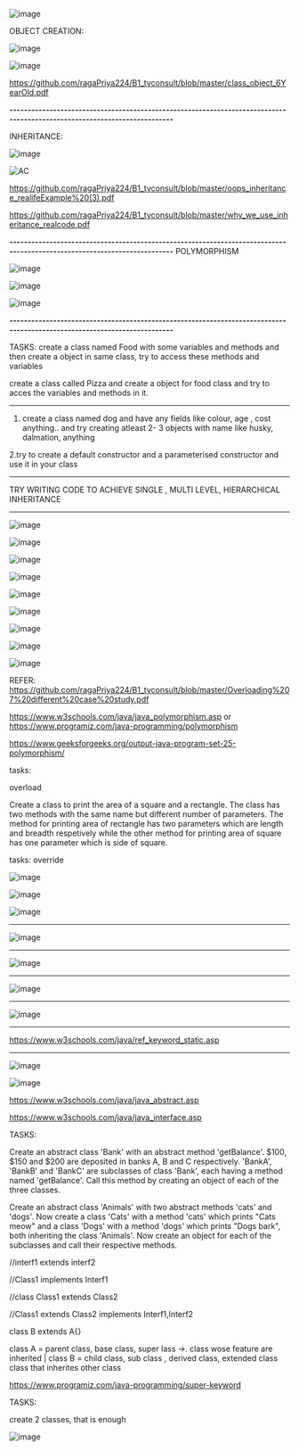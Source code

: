 
![image](https://user-images.githubusercontent.com/90038032/211867484-2f442a87-8be9-4f5f-8178-79a558c3adbf.png)

OBJECT CREATION:

 ![image](https://user-images.githubusercontent.com/90038032/211867175-f55c6ecd-9663-440a-83fb-02272b9c3b36.png)
 
 ![image](https://user-images.githubusercontent.com/90038032/211867577-1b4e4520-9254-44a7-944c-d38df2c611e4.png)

 https://github.com/ragaPriya224/B1_tyconsult/blob/master/class_object_6YearOld.pdf


**-------------------------------------------------------------------------------------------------------------------------**

INHERITANCE:

![image](https://user-images.githubusercontent.com/90038032/211867026-8f5f5c29-8311-408e-8b89-539be09bb646.png)

![AC](https://user-images.githubusercontent.com/90038032/211872972-e0b52711-eb9e-41a9-b178-8ccd700dea9c.jpg)

 https://github.com/ragaPriya224/B1_tyconsult/blob/master/oops_inheritance_realifeExample%20(3).pdf

 https://github.com/ragaPriya224/B1_tyconsult/blob/master/why_we_use_inheritance_realcode.pdf



**-------------------------------------------------------------------------------------------------------------------------**
POLYMORPHISM


![image](https://user-images.githubusercontent.com/90038032/211873978-c698f564-9a77-485e-98bd-d94a410db2b2.png)


![image](https://user-images.githubusercontent.com/90038032/211873855-b039989f-ea76-43b5-b7fe-b29d81d69a07.png)


![image](https://user-images.githubusercontent.com/90038032/211873336-fbe375f7-005d-4960-b7d4-b15605f8525c.png)

**-------------------------------------------------------------------------------------------------------------------------**

TASKS:
create a class named Food with some variables and methods and then  create a object in same class, try to access these methods and variables

create a class called Pizza and create a object for food class and try to acces the variables and methods in it. 

--------------------------------------------------------------------------------------------------------------------------
1. create a class named dog and have any fields like colour, age , cost anything.. and try creating atleast 2- 3 objects with name like husky, dalmation, anything
 
2.try to create a default constructor and a parameterised constructor and use it in your class

----------------------------------------------------------------------------------------------------------------------
TRY WRITING CODE TO ACHIEVE SINGLE , MULTI LEVEL, HIERARCHICAL INHERITANCE

-----------------------------------------------------------------------------------------------------------------------------


![image](https://user-images.githubusercontent.com/90038032/212374830-75616a6f-d6e7-4ea9-9f46-8c79d0068f8a.png)

![image](https://user-images.githubusercontent.com/90038032/212374899-4a231964-3497-46f1-b3b6-4c3509bf2599.png)

![image](https://user-images.githubusercontent.com/90038032/212374954-0bfe4204-40c6-4085-b248-e95ea3a91a5c.png)

![image](https://user-images.githubusercontent.com/90038032/212375026-f6de7700-54d1-474a-a108-98ca2e4bb19e.png)

![image](https://user-images.githubusercontent.com/90038032/212375078-3ac9a007-9f9d-4b7d-9d2a-1111c490d04d.png)

![image](https://user-images.githubusercontent.com/90038032/212375141-8ebbedb4-70a1-4325-93bd-0426549b1849.png)

![image](https://user-images.githubusercontent.com/90038032/212375171-ed7b40b8-7dd0-4783-a6e5-50853df88aae.png)

![image](https://user-images.githubusercontent.com/90038032/212375228-4350c67e-485c-499e-95b3-788ac29f4369.png)

![image](https://user-images.githubusercontent.com/90038032/212375317-8307bbc0-d893-42c7-ba45-1c607e5c8504.png)






REFER:
https://github.com/ragaPriya224/B1_tyconsult/blob/master/Overloading%207%20different%20case%20study.pdf

https://www.w3schools.com/java/java_polymorphism.asp or https://www.programiz.com/java-programming/polymorphism

https://www.geeksforgeeks.org/output-java-program-set-25-polymorphism/

tasks:

overload

Create a class to print the area of a square and a rectangle. The class has two methods with the same name but different number of parameters. The method for printing area of rectangle has two parameters which are length and breadth respetively while the other method for printing area of square has one parameter which is side of square.
 
 tasks: override
 
 ![image](https://user-images.githubusercontent.com/90038032/212380484-3d49fed7-1f67-43ba-b5d9-ca2580a81f1d.png)
  
![image](https://user-images.githubusercontent.com/90038032/212380642-032ee95e-9296-4626-bfa5-b5b9376e4de4.png)

![image](https://user-images.githubusercontent.com/90038032/213238935-2b4a660c-0660-4b0f-8fbd-a34d9ceda9b0.png)

-------------------------------------------------------------------------------------------------------------
![image](https://user-images.githubusercontent.com/90038032/213239308-66e5b3e5-f30c-482e-a4b0-1d13e0534ae5.png)

-------------------------------------------------------------------------------------------------------------
![image](https://user-images.githubusercontent.com/90038032/213239720-90b62cd9-3ffd-4acc-8617-35b492c3e760.png)

-------------------------------------------------------------------------------------------------------------
![image](https://user-images.githubusercontent.com/90038032/213240198-03c2c9e2-4a92-4239-ab34-08312e9a655a.png)

-------------------------------------------------------------------------------------------------------------
![image](https://user-images.githubusercontent.com/90038032/213240373-456c195a-e9aa-431e-bb3b-6ca1a68272ad.png)

---------------------------------------------------------------------------------------------------------------
https://www.w3schools.com/java/ref_keyword_static.asp

---------------------------------------------------------------------------------------------------------------
![image](https://user-images.githubusercontent.com/90038032/213516216-4683f61a-f079-4d8e-8c29-55e1ee870960.png)

![image](https://user-images.githubusercontent.com/90038032/213516265-a4ea3766-dba3-4154-9340-d4df99cbff2d.png)

https://www.w3schools.com/java/java_abstract.asp

https://www.w3schools.com/java/java_interface.asp


TASKS:

Create an abstract class 'Bank' with an abstract method 'getBalance'. $100, $150 and $200 are deposited in banks A, B and C respectively. 'BankA', 'BankB' and 'BankC' are subclasses of class 'Bank', each having a method named 'getBalance'. Call this method by creating an object of each of the three classes.

Create an abstract class 'Animals' with two abstract methods 'cats' and 'dogs'. Now create a class 'Cats' with a method 'cats' which prints "Cats meow" and a class 'Dogs' with a method 'dogs' which prints "Dogs bark", both inheriting the class 'Animals'. Now create an object for each of the subclasses and call their respective methods.



//interf1  extends  interf2

//Class1  implements Interf1

//class Class1  extends Class2

//Class1 extends Class2  implements Interf1,Interf2


class B extends A{}


class A   = parent class, base class, super lass ->. class wose feature are inherited
|
 class B	= child class, sub class , derived class, extended class  class that inherites other class
 
 https://www.programiz.com/java-programming/super-keyword
 
 TASKS:
 
 create 2 classes, that is enough
 
 ![image](https://user-images.githubusercontent.com/90038032/213775029-0ffef740-a18c-49b0-a923-cfcfbe47a1e6.png)

